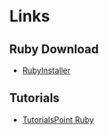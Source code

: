 # Links

## Ruby Download
- [RubyInstaller](https://rubyinstaller.org/downloads/)

## Tutorials
- [TutorialsPoint Ruby](https://www.tutorialspoint.com/ruby/)